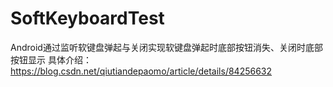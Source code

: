 # SoftKeyboardTest
Android通过监听软键盘弹起与关闭实现软键盘弹起时底部按钮消失、关闭时底部按钮显示
具体介绍：https://blog.csdn.net/qiutiandepaomo/article/details/84256632
